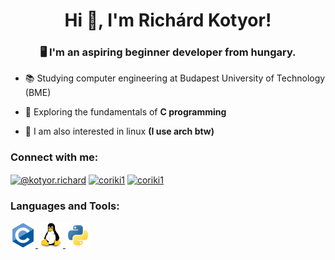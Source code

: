 <h1 align="center">Hi 👋, I'm Richárd Kotyor!</h1>
<h3 align="center">🖥️ I'm an aspiring beginner developer from hungary.</h3>


- 📚 Studying computer engineering at Budapest University of Technology (BME)

- 🌱 Exploring the fundamentals of **C programming**

- 🐧 I am also interested in linux **(I use arch btw)**

<h3 align="left">Connect with me:</h3>
<p align="left">
<a href="https://instagram.com/kotyor.richard" target="blank"><img align="center" src="https://raw.githubusercontent.com/rahuldkjain/github-profile-readme-generator/master/src/images/icons/Social/instagram.svg" alt="@kotyor.richard" height="30" width="40" /></a>
<a href="https://www.youtube.com/c/coriki1" target="blank"><img align="center" src="https://raw.githubusercontent.com/rahuldkjain/github-profile-readme-generator/master/src/images/icons/Social/youtube.svg" alt="coriki1" height="30" width="40" /></a>
<a href="https://discord.gg/coriki1" target="blank"><img align="center" src="https://raw.githubusercontent.com/rahuldkjain/github-profile-readme-generator/master/src/images/icons/Social/discord.svg" alt="coriki1" height="30" width="40" /></a>
</p>

<h3 align="left">Languages and Tools:</h3>
<p align="left"> <a href="https://www.cprogramming.com/" target="_blank" rel="noreferrer"> <img src="https://raw.githubusercontent.com/devicons/devicon/master/icons/c/c-original.svg" alt="c" width="40" height="40"/> </a> <a href="https://www.linux.org/" target="_blank" rel="noreferrer"> <img src="https://raw.githubusercontent.com/devicons/devicon/master/icons/linux/linux-original.svg" alt="linux" width="40" height="40"/> </a> <a href="https://www.python.org" target="_blank" rel="noreferrer"> <img src="https://raw.githubusercontent.com/devicons/devicon/master/icons/python/python-original.svg" alt="python" width="40" height="40"/> </a> </p>
